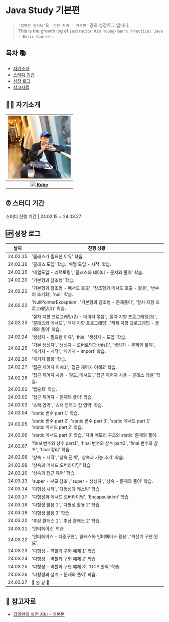# Java Study 기본편

> `'김영한 강사님'`의 `'신전 자바 - 기본편'` 강의 성장로그 입니다.<br>
> This is the growth log of `Instructor Kim Young-han's` `'Practical Java - Basic Course'`.

## 목차 📚

- [자기소개](#-자기소개)
- [스터디 기간](#-스터디-기간)
- [성장 로그](#-성장-로그)
- [참고자료](#-참고자료)

## 🧑‍💻 자기소개
| <img src="https://github.com/devKobe24/BranchTest/blob/main/IMG_5424.JPG?raw=true" width="200" height="200"/> |
| :-: |
| [<img src="https://hackmd.io/_uploads/SJEQuLsEh.png" width="20"/> **Kobe**](https://www.devkobe24.com/) |

## ⏰ 스터디 기간
스터디 진행 기간 | 24.02.15 ~ 24.03.27

## 🆙 성장 로그
| 날짜 | 진행 상황 | 
| -------- | -------- |
| 24.02.15 | '클래스가 필요한 이유' 학습. |
| 24.02.16 | '클래스 도입' 학습. '배열 도입 - 시작' 학습.|
| 24.02.19 | '배열도입 - 리팩토링', '클래스와 데이터 - 문제와 풀이' 학습. |
| 24.02.20 | '기본형과 참조형' 학습. |
| 24.02.21 | '기본형과 참조형 - 메서드 호출', '참조형과 메서드 호출 - 활용', '변수의 초기화', 'null' 학습. |
| 24.02.22 | 'NullPointerException', '기본형과 참조형 - 문제풀이', '절차 지향 프로그래밍(1)' 학습.|
| 24.02.23 | '절차 지향 프로그래밍(2) - 데이터 묶음', '절차 지향 프로그래밍(3)', '클래스와 메서드', '객체 지향 프로그래밍', '객체 지향 프로그래밍 - 문제와 풀이' 학습.|
| 24.02.24 | '생성자 - 필요한 이유', 'this', '생성자 - 도입' 학습. |
| 24.02.25 | '기본 생성자', '생성자 - 오버로딩과 this()', '생성자 - 문제와 풀이', '패키지 - 시작', '패키지 - import' 학습. |
| 24.02.26 | '패키지 활용' 학습. |
| 24.02.27 | '접근 제어자 이해1', '접근 제어자 이해2' 학습. |
| 24.02.28 | '접근 제어자 사용 - 필드, 메서드', '접근 제어자 사용 - 클래스 레벨'  학습. |
| 24.03.01 | '캡슐화' 학습. |
| 24.03.02 | '접근 제어자 - 문제와 풀이' 학습. |
| 24.03.03 | '스택 영역', '스택 영역과 힙 영역' 학습. |
| 24.03.04 | 'static 변수 part 1' 학습. |
| 24.03.05 | 'static 변수 part 2', 'static 변수 part 3', 'static 메서드 part 1' 'static 메서드 part 2' 학습. |
| 24.03.06 | 'static 메서드 part 3' 학습. '자바 메모리 구조와 static' 문제와 풀이. |
| 24.03.07 | 'final 변수와 상수 part1', 'final 변수와 상수 part2', 'final 변수와 참조', 'final 정리' 학습. |
| 24.03.08 | '상속 - 시작', '상속 관계', '상속과 기능 추가' 학습. |
| 24.03.09 | '상속과 메서드 오버라이딩' 학습. |
| 24.03.10 | '상속과 접근 제어' 학습. |
| 24.03.13 | 'super - 부모 참조', 'super - 생성자', '상속 - 문제와 풀이'  학습. |
| 24.03.14 | '다형성 시작', '다형성과 캐스팅' 학습. |
| 24.03.17 | '다형성과 메서드 오버라이딩', 'Encapsulation' 학습. |
| 24.03.18 | '다형성 활용 1', '다형성 활용 2' 학습. |
| 24.03.19 | '다형성 활용 3' 학습 |
| 24.03.20 | '추상 클래스 1'. '추상 클래스 2' 학습. |
| 24.03.21 | '인터페이스' 학습 |
| 24.03.22 | '인터페이스 - 다중구현', '클래스와 인터페이스 활용', '계산기 구현 완료'. |
| 24.03.23 | '다형성 - 역할과 구현 예제 1' 학습 |
| 24.03.24 | '다형성 - 역할과 구현 예제 2' 학습|
| 24.03.25 | '다형성 - 역할과 구현 예제 3', 'OCP 원칙' 학습. |
| 24.03.26 | '다형성과 설계 - 문제와 풀이' 학습. |
| 24.03.27 | 🎉 완 강 🎉 |

## 📑 참고자료
- [김영한의 실전 자바 - 기본편](https://inf.run/YQbQJ)
